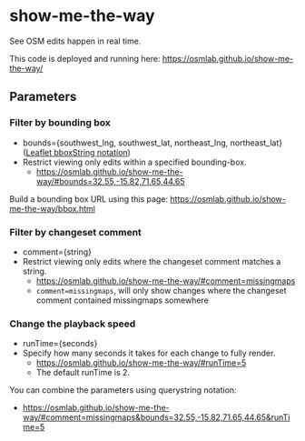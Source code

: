 show-me-the-way
===============

See OSM edits happen in real time.

This code is deployed and running here:
https://osmlab.github.io/show-me-the-way/

## Parameters

### Filter by bounding box

- bounds={southwest\_lng, southwest\_lat, northeast\_lng, northeast\_lat} ([Leaflet bboxString notation](https://leafletjs.com/reference.html#latlngbounds-tobboxstring))
- Restrict viewing only edits within a specified bounding-box.
    - https://osmlab.github.io/show-me-the-way/#bounds=32.55,-15.82,71.65,44.65

Build a bounding box URL using this page: https://osmlab.github.io/show-me-the-way/bbox.html

### Filter by changeset comment

- comment={string}
- Restrict viewing only edits where the changeset comment matches a string.
    - https://osmlab.github.io/show-me-the-way/#comment=missingmaps
    - `comment=missingmaps`, will only show changes where the changeset comment contained missingmaps somewhere

### Change the playback speed

- runTime={seconds}
- Specify how many seconds it takes for each change to fully render.
    - https://osmlab.github.io/show-me-the-way/#runTime=5
    - The default runTime is 2.

You can combine the parameters using querystring notation:

- https://osmlab.github.io/show-me-the-way/#comment=missingmaps&bounds=32.55,-15.82,71.65,44.65&runTime=5
